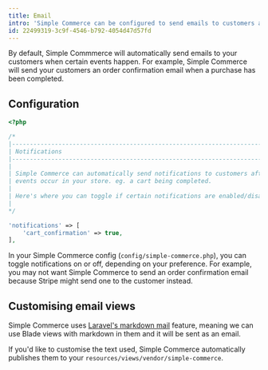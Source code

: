 ```yaml
---
title: Email
intro: 'Simple Commerce can be configured to send emails to customers and back-office staff when order''s have been paid for, etc.'
id: 22499319-3c9f-4546-b792-4054d47d57fd
---
```

By default, Simple Commmerce will automatically send emails to your customers when certain events happen. For example, Simple Commerce will send your customers an order confirmation email when a purchase has been completed.

## Configuration

```php
<?php

/*
|--------------------------------------------------------------------------
| Notifications
|--------------------------------------------------------------------------
|
| Simple Commerce can automatically send notifications to customers after
| events occur in your store. eg. a cart being completed.
|
| Here's where you can toggle if certain notifications are enabled/disabled.
|
*/

'notifications' => [
    'cart_confirmation' => true,
],
```

In your Simple Commerce config (`config/simple-commerce.php`), you can toggle notifications on or off, depending on your preference. For example, you may not want Simple Commerce to send an order confirmation email because Stripe might send one to the customer instead.

## Customising email views

Simple Commerce uses [Laravel's markdown mail](https://laravel.com/docs/7.x/mail#markdown-mailables) feature, meaning we can use Blade views with markdown in them and it will be sent as an email.

If you'd like to customise the text used, Simple Commerce automatically publishes them to your `resources/views/vendor/simple-commerce`.